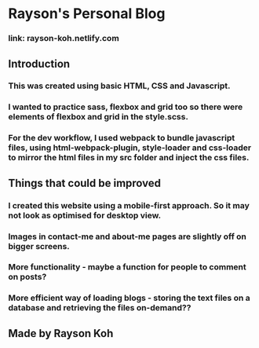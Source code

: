 # Rayson's Personal Blog
### link: rayson-koh.netlify.com

## Introduction
### This was created using basic HTML, CSS and Javascript. 
### I wanted to practice sass, flexbox and grid too so there were elements of flexbox and grid in the style.scss.
### For the dev workflow, I used webpack to bundle javascript files, using html-webpack-plugin, style-loader and css-loader to mirror the html files in my src folder and inject the css files.

## Things that could be improved
### I created this website using a mobile-first approach. So it may not look as optimised for desktop view.
### Images in contact-me and about-me pages are slightly off on bigger screens. 
### More functionality - maybe a function for people to comment on posts?
### More efficient way of loading blogs - storing the text files on a database and retrieving the files on-demand??

## Made by Rayson Koh